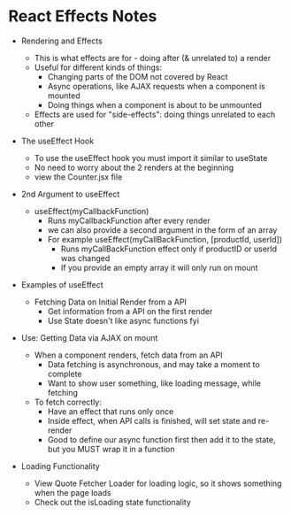 # React Effects Notes
- Rendering and Effects
    - This is what effects are for - doing after (& unrelated to) a render 
    - Useful for different kinds of things: 
        - Changing parts of the DOM not covered by React
        - Async operations, like AJAX requests when a component is mounted
        - Doing things when a component is about to be unmounted 
    - Effects are used for "side-effects": doing things unrelated to each other 

- The useEffect Hook
    - To use the useEffect hook you must import it similar to useState
    - No need to worry about the 2 renders at the beginning
    - view the Counter.jsx file

- 2nd Argument to useEffect
    - useEffect(myCallbackFunction)
        - Runs myCallbackFunction after every render
        - we can also provide a second argument in the form of an array
        - For example useEffect(myCallBackFunction, [productId, userId])
            - Runs myCallBackFunction effect only if productID or userId was changed
            - If you provide an empty array it will only run on mount

- Examples of useEffect
    - Fetching Data on Initial Render from a API
        - Get information from a API on the first render
        - Use State doesn't like async functions fyi

- Use: Getting Data via AJAX on mount
    - When a component renders, fetch data from an API
        - Data fetching is asynchronous, and may take a moment to complete
        - Want to show user something, like loading message, while fetching 
    - To fetch correctly: 
        - Have an effect that runs only once
        - Inside effect, when API calls is finished, will set state and re-render
        - Good to define our async function first then add it to the state, but you MUST wrap it in a function

- Loading Functionality
     - View Quote Fetcher Loader for loading logic, so it shows something when the page loads   
     - Check out the isLoading state functionality